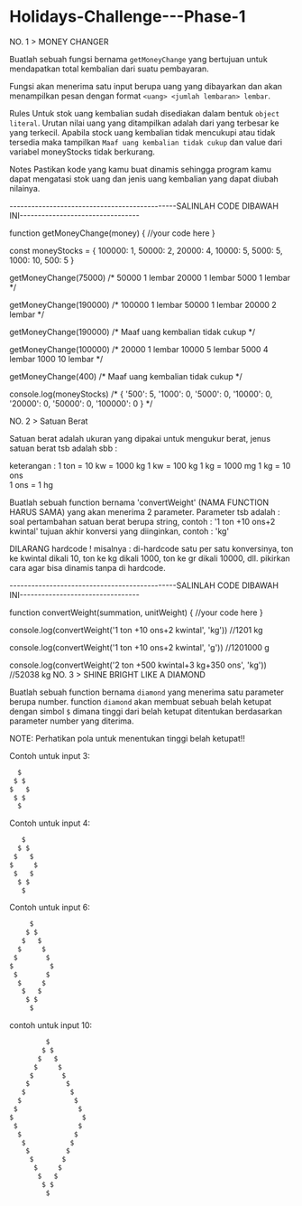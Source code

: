 # Holidays-Challenge---Phase-1

NO. 1 > MONEY CHANGER

Buatlah sebuah fungsi bernama `getMoneyChange` yang bertujuan untuk mendapatkan total kembalian dari suatu pembayaran.

Fungsi akan menerima satu input berupa uang yang dibayarkan dan akan menampilkan pesan dengan format `<uang> <jumlah lembaran> lembar`.

Rules
Untuk stok uang kembalian sudah disediakan dalam bentuk `object literal`.
Urutan nilai uang yang ditampilkan adalah dari yang terbesar ke yang terkecil.
Apabila stock uang kembalian tidak mencukupi atau tidak tersedia maka tampilkan `Maaf uang kembalian tidak cukup` dan value dari variabel moneyStocks tidak berkurang.

Notes
Pastikan kode yang kamu buat dinamis sehingga program kamu dapat mengatasi stok uang dan jenis uang kembalian yang dapat diubah nilainya.

----------------------------------------------SALINLAH CODE DIBAWAH INI---------------------------------

function getMoneyChange(money) {
  //your code here
}

const moneyStocks = {
  100000: 1,
  50000: 2,
  20000: 4,
  10000: 5,
  5000: 5,
  1000: 10,
  500: 5
}

getMoneyChange(75000)
/*
  50000 1 lembar
  20000 1 lembar
  5000 1 lembar
*/

getMoneyChange(190000)
/*
  100000 1 lembar
  50000 1 lembar
  20000 2 lembar
*/

getMoneyChange(190000)
/*
  Maaf uang kembalian tidak cukup
*/

getMoneyChange(100000)
/*
  20000 1 lembar
  10000 5 lembar
  5000 4 lembar
  1000 10 lembar
*/

getMoneyChange(400)
/*
  Maaf uang kembalian tidak cukup
*/

console.log(moneyStocks)
/*
{ '500': 5,
  '1000': 0,
  '5000': 0,
  '10000': 0,
  '20000': 0,
  '50000': 0,
  '100000': 0 }
*/


NO. 2 > Satuan Berat

Satuan berat adalah ukuran yang dipakai untuk mengukur berat, jenus satuan berat tsb adalah sbb :



keterangan :
1 ton = 10 kw = 1000 kg
1 kw = 100 kg
1 kg = 1000 mg
1 kg = 10 ons    
1 ons  = 1 hg

Buatlah sebuah function bernama 'convertWeight' (NAMA FUNCTION HARUS SAMA) yang akan menerima 2 parameter. Parameter tsb adalah :
soal pertambahan satuan berat berupa string, contoh : '1 ton +10 ons+2 kwintal'
tujuan akhir konversi yang diinginkan, contoh : 'kg'

DILARANG hardcode ! misalnya : 
di-hardcode satu per satu konversinya, ton ke kwintal dikali 10, ton ke kg dikali 1000, ton ke gr dikali 10000, dll. pikirkan cara agar bisa dinamis tanpa di hardcode. 


----------------------------------------------SALINLAH CODE DIBAWAH INI---------------------------------

function convertWeight(summation, unitWeight) {
  //your code here
}

console.log(convertWeight('1 ton +10 ons+2 kwintal', 'kg')) //1201 kg

console.log(convertWeight('1 ton +10 ons+2 kwintal', 'g')) //1201000 g

console.log(convertWeight('2 ton +500 kwintal+3 kg+350 ons', 'kg'))  //52038 kg
NO. 3 > SHINE BRIGHT LIKE A DIAMOND

Buatlah sebuah function bernama `diamond` yang menerima satu parameter berupa number.
function `diamond` akan membuat sebuah belah ketupat dengan simbol `$` dimana tinggi dari belah ketupat ditentukan berdasarkan parameter number yang diterima.

NOTE: Perhatikan pola untuk menentukan tinggi belah ketupat!!

Contoh untuk input 3:
```javascript
  $
 $ $
$   $
 $ $
  $
```

Contoh untuk input 4:
```javascript
   $   
  $ $
 $   $  
$     $
 $   $
  $ $  
   $   
```

Contoh untuk input 6:
```javascript
     $     
    $ $    
   $   $   
  $     $  
 $       $
$         $
 $       $
  $     $  
   $   $   
    $ $    
     $     
```

contoh untuk input 10:
```javascript
         $       
        $ $      
       $   $     
      $     $    
     $       $   
    $         $  
   $           $
  $             $
 $               $
$                 $
 $               $
  $             $
   $           $
    $         $  
     $       $   
      $     $    
       $   $     
        $ $      
         $ 
